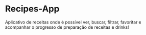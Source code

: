 # Recipes-App
Aplicativo de receitas onde é possível ver, buscar, filtrar, favoritar e acompanhar o progresso de preparação de receitas e drinks!
